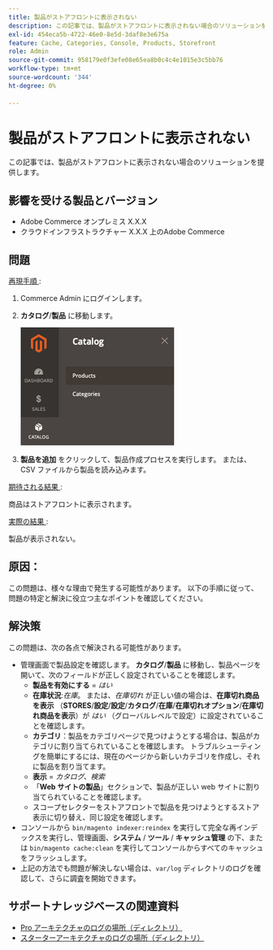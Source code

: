 ```yaml
---
title: 製品がストアフロントに表示されない
description: この記事では、製品がストアフロントに表示されない場合のソリューションを提供します。
exl-id: 454eca5b-4722-46e0-8e5d-3daf8e3e675a
feature: Cache, Categories, Console, Products, Storefront
role: Admin
source-git-commit: 958179e0f3efe08e65ea8b0c4c4e1015e3c5bb76
workflow-type: tm+mt
source-wordcount: '344'
ht-degree: 0%

---
```


# 製品がストアフロントに表示されない

この記事では、製品がストアフロントに表示されない場合のソリューションを提供します。

## 影響を受ける製品とバージョン

* Adobe Commerce オンプレミス X.X.X
* クラウドインフラストラクチャー X.X.X 上のAdobe Commerce

## 問題

<u> 再現手順 </u>:

1. Commerce Admin にログインします。
1. **カタログ**/**製品** に移動します。

   ![open_product_page_magento_2.4.1.png](assets/open_product_page_magento_2.4.1.png)

1. **製品を追加** をクリックして、製品作成プロセスを実行します。 または、CSV ファイルから製品を読み込みます。

<u> 期待される結果 </u>:

商品はストアフロントに表示されます。

<u> 実際の結果 </u>:

製品が表示されない。

## 原因：

この問題は、様々な理由で発生する可能性があります。 以下の手順に従って、問題の特定と解決に役立つ主なポイントを確認してください。

## 解決策

この問題は、次の各点で解決される可能性があります。

* 管理画面で製品設定を確認します。 **カタログ**/**製品** に移動し、製品ページを開いて、次のフィールドが正しく設定されていることを確認します。
   * **製品を有効にする** = *はい*
   * **在庫状況**:*在庫*。 または、*在庫切れ* が正しい値の場合は、**在庫切れ商品を表示** （**STORES**/**設定**/**設定**/**カタログ**/**在庫**/**在庫切れオプション**/**在庫切れ商品を表示**）が *はい* （グローバルレベルで設定）に設定されていることを確認します。
   * **カテゴリ**：製品をカテゴリページで見つけようとする場合は、製品がカテゴリに割り当てられていることを確認します。 トラブルシューティングを簡単にするには、現在のページから新しいカテゴリを作成し、それに製品を割り当てます。
   * **表示** = *カタログ、検索*
   * 「**Web サイトの製品**」セクションで、製品が正しい web サイトに割り当てられていることを確認します。
   * スコープセレクターをストアフロントで製品を見つけようとするストア表示に切り替え、同じ設定を確認します。
* コンソールから `bin/magento indexer:reindex` を実行して完全な再インデックスを実行し、管理画面、**システム** / **ツール** / **キャッシュ管理** の下、または `bin/magento cache:clean` を実行してコンソールからすべてのキャッシュをフラッシュします。
* 上記の方法でも問題が解決しない場合は、`var/log` ディレクトリのログを確認して、さらに調査を開始できます。

## サポートナレッジベースの関連資料

* [Pro アーキテクチャのログの場所（ディレクトリ）](/help/how-to/general/log-locations-directories-for-pro-plan-integration-staging-production.md)
* [スターターアーキテクチャのログの場所（ディレクトリ）](/help/how-to/general/log-locations-directories-for-starter-plan.md)
